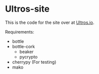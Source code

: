 Ultros-site
===========

This is the code for the site over at [Ultros.io](http://ultros.io).

Requirements:
* bottle
* bottle-cork
  * beaker
  * pycrypto
* cherrypy (For testing)
* mako